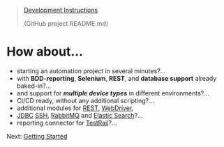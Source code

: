 > [Development Instructions](https://github.com/QA-Automation-Starter/qa-automation#readme)
>
> (GitHub project README.md)

# How about...

* starting an automation project in several minutes?...
* with __BDD-reporting__, __Selenium__, __REST__, and __database support__
  already baked-in?...
* and support for ___multiple device types___ in different environments?...
* CI/CD ready, without any additional scripting?...
* additional modules for
  [REST](qa-jgiven-rest/index.html),
  [WebDriver](qa-jgiven-webdriver/index.html),
* [JDBC](qa-jgiven-jdbc/index.html)
  [SSH](qa-jgiven-ssh/index.html),
  [RabbitMQ](qa-jgiven-rabbitmq/index.html)
  and [Elastic Search](qa-jgiven-elasticsearch/index.html)?...
* reporting connector for [TestRail](qa-testrail-reporter/index.html)?...

Next: [Getting Started](getting-started.html)
